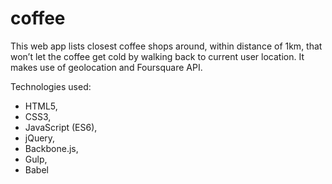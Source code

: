 # coffee
This web app lists closest coffee shops around, within distance of 1km, that won’t let the coffee get cold by walking back to current user location. It makes use of geolocation and Foursquare API.

Technologies used:
- HTML5,
- CSS3,
- JavaScript (ES6),
- jQuery,
- Backbone.js,
- Gulp,
- Babel
